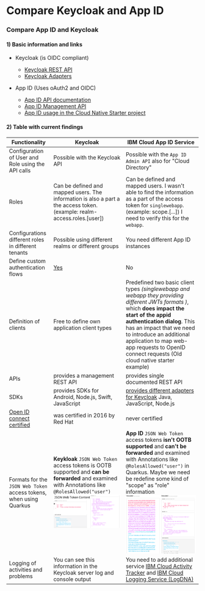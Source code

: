# Compare Keycloak and App ID

### Compare App ID and Keycloak

#### 1) Basic information and links

* Keycloak (is OIDC compliant)
    * [Keycloak REST API](https://www.keycloak.org/docs-api/10.0/rest-api/index.html)
    * [Keycloak Adapters](https://wjw465150.gitbooks.io/keycloak-documentation/content/securing_apps/topics/oidc/javascript-adapter.html)

* App ID (Uses oAuth2 and OIDC)
    * [App ID API documentation](https://cloud.ibm.com/apidocs/app-id/auth)
    * [App ID Management API](https://us-south.appid.cloud.ibm.com/swagger-ui/#/Management%20API%20-%20Cloud%20Directory%20Users)
    * [App ID usage in the Cloud Native Starter project](https://github.com/IBM/cloud-native-starter/blob/master/documentation/DemoAuthentication.md)

#### 2) Table with current findings

| Functionality | Keycloak | IBM Cloud App ID Service|
|---|---|---|
| Configuration of User and Role using the API calls | Possible with the Keycloak API | Possible with the `App ID Admin API` also for "Cloud Directory" |
| Roles | Can be defined and mapped users. The information is also a part a the access token. (example: realm-access.roles.[user]) | Can be defined and mapped users. I wasn't able to find the information as a part of the access token for `singlewebapp`. (example: scope.[...]) I need to verify this for the `webapp`.|
| Configurations different roles in different tenants | Possible using different realms or different groups  | You need different App ID instances |
| Define custom authentication flows| [Yes](https://www.keycloak.org/docs/latest/server_admin/) | No |
| Definition of clients | Free to define own application client types | Predefined two basic client types _(singlewebapp and webapp they providing different JWTs formats )_, which **does impact the start of the appid authentication dialog**. This has an impact that we need to introduce an additional application to map web-app requests to OpenID connect requests (Old cloud native starter example)|
|APIs| provides a management REST API | provides single documented REST API |
|SDKs| provides SDKs for Android, Node.js, Swift, JavaScript | [provides different adapters for Keycloak](https://www.keycloak.org/docs/latest/securing_apps/#_oidc) Java, JavaScript, Node.js|
|[Open ID connect certified](https://openid.net/certification/) | was certified in 2016 by Red Hat | never certified |
| Formats for the `JSON Web Token` access tokens, when using Quarkus | **Keykloak** `JSON Web Token` access tokens is OOTB supported and **can be forwarded** and examined with Annotations like `@RolesAllowed("user")` ![](images/keycloak-json-web-token-access-token.png)| **App ID** `JSON Web Token` access tokens **isn't OOTB supported** and **can't be forwarded** and examined with Annotations like `@RolesAllowed("user")` in Quarkus. Maybe we need be redefine some kind of "scope" as "role" information ![](images/app-id-json-web-token-access-token.png) |
| Logging of activities and problems | You can see this information in the Keycloak server log and console output |You need to add additional service [IBM Cloud Activity Tracker](https://www.ibm.com/cloud/activity-tracker) and [IBM Cloud Logging Service (LogDNA)](https://cloud.ibm.com/catalog/services/logdna) |


